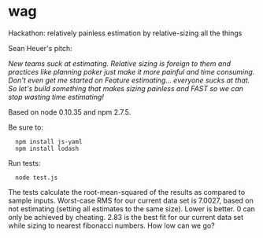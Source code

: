 # wag
Hackathon: relatively painless estimation by relative-sizing all the things

Sean Heuer's pitch:

*New teams suck at estimating.  Relative sizing is foreign to them and practices like planning poker just make
it more painful and time consuming.  Don't even get me started on Feature estimating... everyone sucks at that.
So let's build something that makes sizing painless and FAST so we can stop wasting time estimating!*

Based on node 0.10.35 and npm 2.7.5.

Be sure to:
```
  npm install js-yaml
  npm install lodash
```
Run tests:
```
  node test.js
```
The tests calculate the root-mean-squared of the results as compared to sample inputs. Worst-case RMS for our current data set is 7.0027, based on not estimating (setting all estimates to the same size). Lower is better. 0 can only be achieved by cheating. 2.83 is the best fit for our current data set while sizing to nearest fibonacci numbers. How low can we go?
